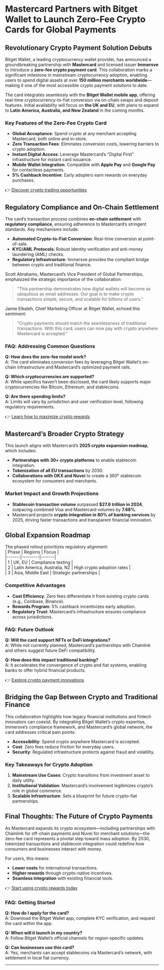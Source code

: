 # Mastercard Partners with Bitget Wallet to Launch Zero-Fee Crypto Cards for Global Payments  

## Revolutionary Crypto Payment Solution Debuts  

Bitget Wallet, a leading cryptocurrency wallet provider, has announced a groundbreaking partnership with **Mastercard** and licensed issuer **Immersve** to introduce a **zero-fee crypto payment card**. This collaboration marks a significant milestone in mainstream cryptocurrency adoption, enabling users to spend digital assets at over **150 million merchants worldwide**—making it one of the most accessible crypto payment solutions to date.  

The card integrates seamlessly with the **Bitget Wallet mobile app**, offering real-time cryptocurrency-to-fiat conversion via on-chain swaps and deposit features. Initial availability will focus on **the UK and EU**, with plans to expand to **Latin America, Australia, and New Zealand** in the coming months.  

### Key Features of the Zero-Fee Crypto Card  
- **Global Acceptance**: Spend crypto at any merchant accepting Mastercard, both online and in-store.  
- **Zero Transaction Fees**: Eliminates conversion costs, lowering barriers to crypto adoption.  
- **Instant Digital Access**: Leverage Mastercard’s "Digital First" infrastructure for instant card issuance.  
- **Mobile Wallet Integration**: Compatible with **Apple Pay** and **Google Pay** for contactless payments.  
- **5% Cashback Incentive**: Early adopters earn rewards on everyday purchases.  

👉 [Discover crypto trading opportunities](https://bit.ly/okx-bonus)  

## Regulatory Compliance and On-Chain Settlement  

The card’s transaction process combines **on-chain settlement** with **regulatory compliance**, ensuring adherence to Mastercard’s stringent standards. Key mechanisms include:  
- **Automated Crypto-to-Fiat Conversion**: Real-time conversion at point-of-sale.  
- **KYC/AML Protocols**: Robust identity verification and anti-money laundering (AML) checks.  
- **Regulatory Infrastructure**: Immersve provides the compliant bridge between crypto and traditional finance.  

Scott Abrahams, Mastercard’s Vice President of Global Partnerships, emphasized the strategic importance of the collaboration:  
> "This partnership demonstrates how digital wallets will become as ubiquitous as email addresses. Our goal is to make crypto transactions simple, secure, and scalable for billions of users."  

Jamie Elkaleh, Chief Marketing Officer at Bitget Wallet, echoed this sentiment:  
> "Crypto payments should match the seamlessness of traditional transactions. With this card, users can now pay with crypto anywhere Mastercard is accepted."  

### FAQ: Addressing Common Questions  

**Q: How does the zero-fee model work?**  
A: The card eliminates conversion fees by leveraging Bitget Wallet’s on-chain infrastructure and Mastercard’s optimized payment rails.  

**Q: Which cryptocurrencies are supported?**  
A: While specifics haven’t been disclosed, the card likely supports major cryptocurrencies like Bitcoin, Ethereum, and stablecoins.  

**Q: Are there spending limits?**  
A: Limits will vary by jurisdiction and user verification level, following regulatory requirements.  

👉 [Learn how to maximize crypto rewards](https://bit.ly/okx-bonus)  

## Mastercard’s Broader Crypto Strategy  

This launch aligns with Mastercard’s **2025 crypto expansion roadmap**, which includes:  
- **Partnerships with 30+ crypto platforms** to enable stablecoin integration.  
- **Tokenization of all EU transactions** by 2030.  
- **Collaborations with OKX and Nuvei** to create a 360° stablecoin ecosystem for consumers and merchants.  

### Market Impact and Growth Projections  
- **Stablecoin transaction volume** surpassed **$27.6 trillion in 2024**, outpacing combined Visa and Mastercard volumes by **7.68%**.  
- Mastercard projects **crypto integration in 80% of banking services** by 2025, driving faster transactions and transparent financial innovation.  

## Global Expansion Roadmap  

The phased rollout prioritizes regulatory alignment:  
| Phase | Regions | Focus |  
|-------|---------|-------|  
| 1     | UK, EU  | Compliance testing |  
| 2     | Latin America, Australia, NZ | High crypto adoption rates |  
| 3     | Asia, Middle East | Strategic partnerships |  

### Competitive Advantages  
- **Cost Efficiency**: Zero fees differentiate it from existing crypto cards (e.g., Coinbase, Binance).  
- **Rewards Program**: 5% cashback incentivizes early adoption.  
- **Regulatory Trust**: Mastercard’s infrastructure ensures compliance across jurisdictions.  

### FAQ: Future Outlook  

**Q: Will the card support NFTs or DeFi integrations?**  
A: While not currently planned, Mastercard’s partnerships with Chainlink and others suggest future DeFi compatibility.  

**Q: How does this impact traditional banking?**  
A: It accelerates the convergence of crypto and fiat systems, enabling banks to offer hybrid financial products.  

👉 [Explore crypto payment innovations](https://bit.ly/okx-bonus)  

## Bridging the Gap Between Crypto and Traditional Finance  

This collaboration highlights how legacy financial institutions and fintech innovators can coexist. By integrating Bitget Wallet’s crypto expertise, Immersve’s compliance framework, and Mastercard’s global network, the card addresses critical pain points:  
- **Accessibility**: Spend crypto anywhere Mastercard is accepted.  
- **Cost**: Zero fees reduce friction for everyday users.  
- **Security**: Regulated infrastructure protects against fraud and volatility.  

### Key Takeaways for Crypto Adoption  
1. **Mainstream Use Cases**: Crypto transitions from investment asset to daily utility.  
2. **Institutional Validation**: Mastercard’s involvement legitimizes crypto’s role in global commerce.  
3. **Scalable Infrastructure**: Sets a blueprint for future crypto-fiat partnerships.  

## Final Thoughts: The Future of Crypto Payments  

As Mastercard expands its crypto ecosystem—including partnerships with Chainlink for off-chain payments and Nuvei for merchant solutions—the zero-fee card represents a pivotal step toward mass adoption. By 2030, tokenized transactions and stablecoin integration could redefine how consumers and businesses interact with money.  

For users, this means:  
- **Lower costs** for international transactions.  
- **Higher rewards** through crypto-native incentives.  
- **Seamless integration** with existing financial tools.  

👉 [Start using crypto rewards today](https://bit.ly/okx-bonus)  

### FAQ: Getting Started  

**Q: How do I apply for the card?**  
A: Download the Bitget Wallet app, complete KYC verification, and request the card within the app.  

**Q: When will it launch in my country?**  
A: Follow Bitget Wallet’s official channels for region-specific updates.  

**Q: Can businesses use this card?**  
A: Yes, merchants can accept stablecoins via Mastercard’s network, with settlement in local fiat currency.  

---  